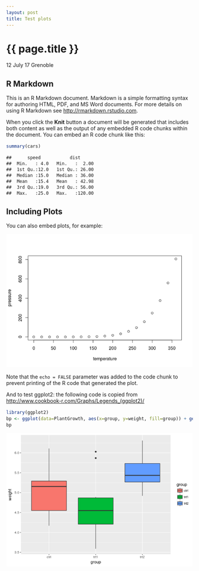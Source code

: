 ```yaml
---
layout: post
title: Test plots
---
```


{{ page.title }}
================

<p class="meta">12 July 17 Grenoble</p>


R Markdown
----------

This is an R Markdown document. Markdown is a simple formatting syntax for authoring HTML, PDF, and MS Word documents. For more details on using R Markdown see <http://rmarkdown.rstudio.com>.

When you click the **Knit** button a document will be generated that includes both content as well as the output of any embedded R code chunks within the document. You can embed an R code chunk like this:

``` r
summary(cars)
```

    ##      speed           dist       
    ##  Min.   : 4.0   Min.   :  2.00  
    ##  1st Qu.:12.0   1st Qu.: 26.00  
    ##  Median :15.0   Median : 36.00  
    ##  Mean   :15.4   Mean   : 42.98  
    ##  3rd Qu.:19.0   3rd Qu.: 56.00  
    ##  Max.   :25.0   Max.   :120.00

Including Plots
---------------

You can also embed plots, for example:

![](2017-06-12-test-plots_files/figure-markdown_github/pressure-1.png)

Note that the `echo = FALSE` parameter was added to the code chunk to prevent printing of the R code that generated the plot.

And to test ggplot2: the following code is copied from <http://www.cookbook-r.com/Graphs/Legends_(ggplot2)/>

``` r
library(ggplot2)
bp <- ggplot(data=PlantGrowth, aes(x=group, y=weight, fill=group)) + geom_boxplot()
bp
```

![](2017-06-12-test-plots_files/figure-markdown_github/ggplot2-1.png)
